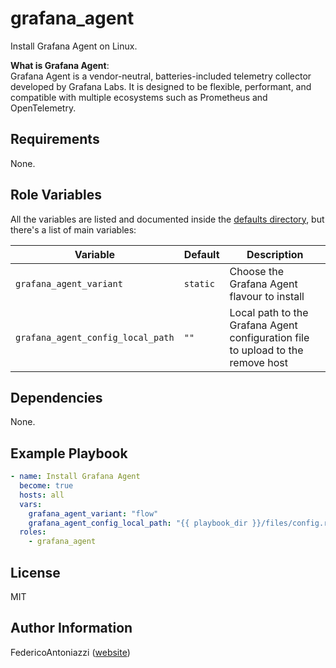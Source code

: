# grafana_agent

Install Grafana Agent on Linux.

**What is Grafana Agent**:  
Grafana Agent is a vendor-neutral, batteries-included telemetry collector developed by Grafana Labs.
It is designed to be flexible, performant, and compatible with multiple ecosystems such as Prometheus and OpenTelemetry.

## Requirements

None.

## Role Variables

All the variables are listed and documented inside the [defaults directory](./defaults/main.yml),
but there's a list of main variables:

| Variable | Default | Description |
| -------- | ------- | ----------- |
| `grafana_agent_variant` | `static` | Choose the Grafana Agent flavour to install |
| `grafana_agent_config_local_path` | `""` | Local path to the Grafana Agent configuration file to upload to the remove host |

## Dependencies

None.

## Example Playbook

```yaml
- name: Install Grafana Agent
  become: true
  hosts: all
  vars:
    grafana_agent_variant: "flow"
    grafana_agent_config_local_path: "{{ playbook_dir }}/files/config.river"
  roles:
    - grafana_agent
```

## License

MIT

## Author Information
FedericoAntoniazzi ([website](https://federicoantoniazzi.dev))
